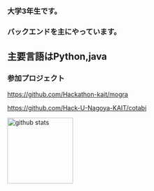 ### 大学3年生です。
### バックエンドを主にやっています。
## 主要言語はPython,java
### 参加プロジェクト
https://github.com/Hackathon-kait/mogra

https://github.com/Hack-U-Nagoya-KAIT/cotabi

<img alt="github stats" height="150px" src="https://github-readme-stats.vercel.app/api?username=Naoki-02&count_private=true&show_icons=true&show_icons=true&theme=tokyonight" />

<!--
**Naoki-02/Naoki-02** is a ✨ _special_ ✨ repository because its `README.md` (this file) appears on your GitHub profile.

Here are some ideas to get you started:

- 🔭 I’m currently working on ...
- 🌱 I’m currently learning ...
- 👯 I’m looking to collaborate on ...
- 🤔 I’m looking for help with ...
- 💬 Ask me about ...
- 📫 How to reach me: ...
- 😄 Pronouns: ...
- ⚡ Fun fact: ...
-->
